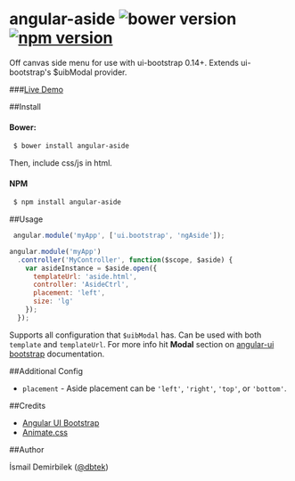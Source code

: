 angular-aside ![bower version](http://img.shields.io/bower/v/angular-aside.svg) [![npm version](https://badge.fury.io/js/angular-aside.svg)](https://www.npmjs.com/package/angular-aside)
=============

Off canvas side menu for use with ui-bootstrap 0.14+. Extends ui-bootstrap's $uibModal provider.

###[Live Demo](http://plnkr.co/edit/G7vMSv?p=preview)

##Install

#### Bower:
```bash
 $ bower install angular-aside
```
Then, include css/js in html.

#### NPM
```bash
 $ npm install angular-aside
```

##Usage

```js
 angular.module('myApp', ['ui.bootstrap', 'ngAside']);
```

```js
angular.module('myApp')
  .controller('MyController', function($scope, $aside) {
    var asideInstance = $aside.open({
      templateUrl: 'aside.html',
      controller: 'AsideCtrl',
      placement: 'left',
      size: 'lg'
    });
  });
```

Supports all configuration that `$uibModal` has. Can be used with both `template` and `templateUrl`. For more info hit **Modal** section on [angular-ui bootstrap](http://angular-ui.github.io/bootstrap) documentation.


##Additional Config
- `placement` - Aside placement can be `'left'`, `'right'`, `'top'`, or `'bottom'`.


##Credits
- [Angular UI Bootstrap](angular-ui.github.io/bootstrap/)
- [Animate.css](http://daneden.github.io/animate.css/)


##Author

İsmail Demirbilek ([@dbtek](https://twitter.com/dbtek))
